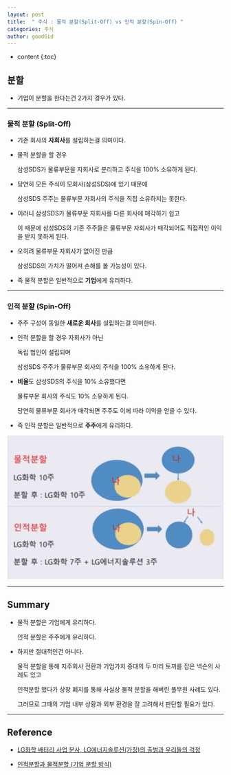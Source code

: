 ```yaml
---
layout: post
title:  " 주식 : 물적 분할(Split-Off) vs 인적 분할(Spin-Off) "
categories: 주식
author: goodGid
---
```

* content
{:toc}

## 분할

* 기업이 분할을 한다는건 2가지 경우가 있다.



---

### 물적 분할 (Split-Off)

* 기존 회사의 **자회사**를 설립하는걸 의미이다.

* 물적 분할을 할 경우 

  삼성SDS가 물류부문을 자회사로 분리하고 주식을 100% 소유하게 된다.

* 당연히 모든 주식이 모회사(삼성SDS)에 있기 때문에 

  삼성SDS 주주는 물류부문 자회사의 주식을 직접 소유하지는 못한다. 

* 이러니 삼성SDS가 물류부문 자회사를 다른 회사에 매각하기 쉽고 

  이 때문에 삼성SDS의 기존 주주들은 물류부문 자회사가 매각되어도 직접적인 이익을 받지 못하게 된다.

* 오히려 물류부문 자회사가 없어진 만큼 
  
  삼성SDS의 가치가 떨어져 손해를 볼 가능성이 있다.

* 즉 물적 분할은 일반적으로 **기업**에게 유리하다.


---


### 인적 분할 (Spin-Off)

* 주주 구성이 동일한 **새로운 회사**를 설립하는걸 의미한다.

* 인적 분할을 할 경우 자회사가 아닌 

  독립 법인이 설립되며 

  삼성SDS 주주가 물류부문 회사의 주식을 100% 소유하게 된다.

* **비율**도 삼성SDS의 주식을 10% 소유했다면 

  물류부문 회사의 주식도 10% 소유하게 된다.

  당연히 물류부문 회사가 매각되면 주주도 이에 따라 이익을 얻을 수 있다.

* 즉 인적 분할은 일반적으로 **주주**에게 유리하다.





![](/assets/img/stock/Stock-Split-Off-and-Spin-Off_1.png)






---

## Summary

* 물적 분할은 기업에게 유리하다.

  인적 분할은 주주에게 유리하다.

* 하지만 절대적인건 아니다.

  물적 분할을 통해 지주회사 전환과 기업가치 증대의 두 마리 토끼를 잡은 넥슨의 사례도 있고 
  
  인적분할 했다가 상장 폐지를 통해 사실상 물적 분할을 해버린 풀무원 사례도 있다. 
  
  그러므로 그때의 기업 내부 상황과 외부 환경을 잘 고려해서 판단할 필요가 있다.

---

## Reference

* [LG화학 배터리 사업 분사, LG에너지솔루션(가칭)의 출범과 우리들의 걱정](https://www.youtube.com/watch?v=0YuTU1dRoYM&t=285s)

* [인적분할과 물적분할 (기업 분할 방식)](https://lifepedia.tistory.com/33)